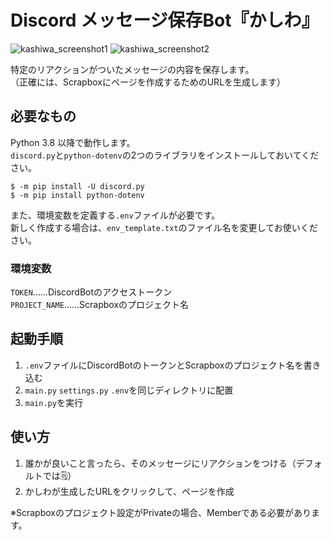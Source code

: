 # Discord メッセージ保存Bot『かしわ』

![kashiwa_screenshot1](https://github.com/ShunsukeYamamoto0425/discord_scrapbox_bot/assets/93860634/a73f2729-ab9e-4d77-969a-5b0ce0e958ec)
![kashiwa_screenshot2](https://github.com/ShunsukeYamamoto0425/discord_scrapbox_bot/assets/93860634/f4d3395f-bf94-47db-b657-8178776a3911)

特定のリアクションがついたメッセージの内容を保存します。<br>
（正確には、Scrapboxにページを作成するためのURLを生成します）

## 必要なもの

Python 3.8 以降で動作します。<br>
`discord.py`と`python-dotenv`の2つのライブラリをインストールしておいてください。

    $ -m pip install -U discord.py
    $ -m pip install python-dotenv

また、環境変数を定義する`.env`ファイルが必要です。<br>
新しく作成する場合は、`env_template.txt`のファイル名を変更してお使いください。

### 環境変数

`TOKEN`……DiscordBotのアクセストークン<br>
`PROJECT_NAME`……Scrapboxのプロジェクト名

## 起動手順

1. `.env`ファイルにDiscordBotのトークンとScrapboxのプロジェクト名を書き込む<br>
1. `main.py` `settings.py` `.env`を同じディレクトリに配置<br>
1. `main.py`を実行

## 使い方

1. 誰かが良いこと言ったら、そのメッセージにリアクションをつける（デフォルトでは🗒️）<br>
1. かしわが生成したURLをクリックして、ページを作成

※Scrapboxのプロジェクト設定がPrivateの場合、Memberである必要があります。